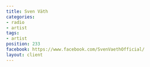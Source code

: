 ```yaml
---
title: Sven Väth
categories:
- radio
- artist
tags:
- artist
position: 233
facebook: https://www.facebook.com/SvenVaethOfficial/
layout: client
---
```


